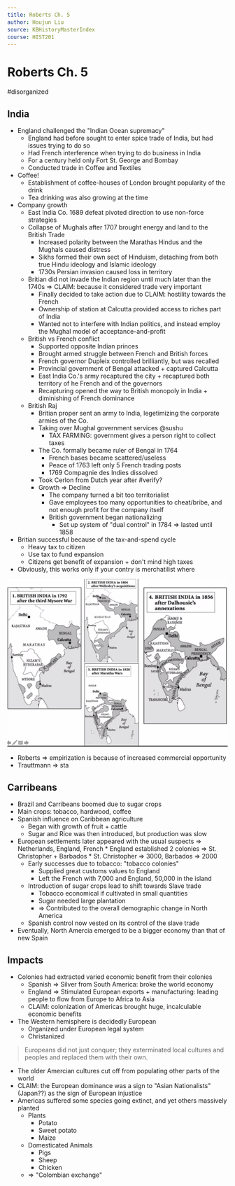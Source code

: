 ```yaml
---
title: Roberts Ch. 5
author: Houjun Liu
source: KBHistoryMasterIndex
course: HIST201
---
```


# Roberts Ch. 5

#disorganized 

## India
* England challenged the "Indian Ocean supremacy"
	* England had before sought to enter spice trade of India, but had issues trying to do so
	* Had French interference when trying to do business in India
	* For a century held only Fort St. George and Bombay
	* Conducted trade in Coffee and Textiles
* Coffee!
	* Establishment of coffee-houses of London brought popularity of the drink
	* Tea drinking was also growing at the time
* Company growth
	* East India Co. 1689 defeat pivoted direction to use non-force strategies
	* Collapse of Mughals after 1707 brought energy and land to the British Trade
		* Increased polarity between the Marathas Hindus and the Mughals caused distress
		* Sikhs formed their own sect of Hinduism, detaching from both true Hindu ideology and Islamic ideology
		* 1730s Persian invasion caused loss in territory
	* Britian did not invade the Indian region until much later than the 1740s => CLAIM: because it considered trade very important
		* Finally decided to take action due to CLAIM: hostility towards the French
		* Ownership of station at Calcutta provided access to riches part of India
		* Wanted not to interfere with Indian politics, and instead employ the Mughal model of acceptance-and-profit
	* British vs French conflict
		* Supported opposite Indian princes
		* Brought armed struggle between French and British forces
		* French governor Dupleix controlled brilliantly, but was recalled
		* Provincial government of Bengal attacked + captured Calcutta
		* East India Co.'s army recaptured the city + recaptured both territory of he French and of the governors
		* Recapturing opened the way to British monopoly in India + diminishing of French dominance
	* British Raj
		* Britian proper sent an army to India, legetimizing the corporate armies of the Co.
		* Taking over Mughal government services @sushu
			* TAX FARMING: government gives a person right to collect taxes
		* The Co. formally became ruler of Bengal in 1764
			* French bases became scattered/useless
			* Peace of 1763 left only 5 French trading posts
			* 1769 Compagnie des Indies dissolved
		* Took Cerlon from Dutch year after #verify?
		* Growth => Decline
			*  The company turned a bit too territorialist
			*  Gave employees too many opportunities to cheat/bribe, and not enough profit for the company itself
			*  British government began nationalizing
				*  Set up system of "dual control" in 1784 => lasted until 1858
* Britian successful because of the tax-and-spend cycle
	* Heavy tax to citizen
	* Use tax to fund expansion
	* Citizens get benefit of expansion + don't mind high taxes
* Obviously, this works only if your contry is merchatilist where  

![britsacquireinda.png](britsacquireinda.png)


* Roberts => empirization is because of increased commercial opportunity
* Trauttmann => sta
## Carribeans
* Brazil and Carribeans boomed due to sugar crops
* Main crops: tobacco, hardwood, coffee
* Spanish influence on Caribbean agriculture
	* Began with growth of fruit + cattle 
	* Sugar and Rice was then introduced, but production was slow
* European settlements later appeared with the usual suspects => Netherlands, England, French
		* England established 2 colonies => St. Christopher + Barbados
		* St. Christopher => 3000, Barbados => 2000
	* Early successes due to tobacco: "tobacco colonies"
		* Supplied great customs values to England
		* Left the French with 7,000 and England, 50,000 in the island
	* Introduction of sugar crops lead to shift towards Slave trade
		* Tobacco economical if cultivated in small quantities
		* Sugar needed large plantation
		* => Contributed to the overall demographic change in North America
	*  Spanish control now vested on its control of the slave trade
* Eventually, North Amercia emerged to be a bigger economy than that of new Spain  

## Impacts
* Colonies had extracted varied economic benefit from their colonies
	* Spanish => Silver from South America: broke the world economy
	* England =>  Stimulated European exports + manufacturing: leading people to flow from Europe to Africa to Asia
	* CLAIM: colonization of Americas brought huge, incalculable economic benefits
* The Western hemisphere is decidedly European
	* Organized under European legal system
	* Christanized
	
> Europeans did not just conquer; they exterminated local cultures and peoples and replaced them with their own. 

* The older Amercian cultures cut off from populating other parts of the world
* CLAIM: the European dominance was a sign to "Asian Nationalists" (Japan??) as the sign of European injustice
* Americas suffered some species going extinct, and yet others massively planted
	* Plants
		* Potato
		* Sweet potato
		* Maize
	* Domesticated Animals
		* Pigs
		* Sheep
		* Chicken
	* => "Colombian exchange"  
